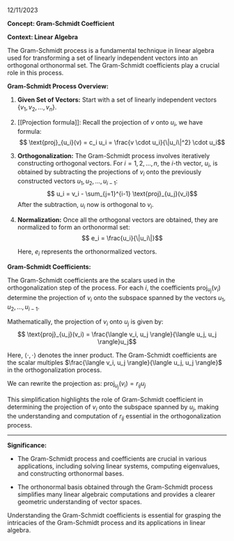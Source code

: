 12/11/2023

**Concept: Gram-Schmidt Coefficient**

**Context: Linear Algebra**

The Gram-Schmidt process is a fundamental technique in linear algebra used for transforming a set of linearly independent vectors into an orthogonal orthonormal set. The Gram-Schmidt coefficients play a crucial role in this process.

**Gram-Schmidt Process Overview:**

1. **Given Set of Vectors:** Start with a set of linearly independent vectors $\{v_1, v_2, \ldots, v_n\}$.

2. [[Projection formula]]: Recall the projection of $v$ onto $u_i$, we have formula:
$$
\text{proj}_{u_i}(v) = c_i u_i = \frac{v \cdot u_i}{\|u_i\|^2} \cdot u_i$$

3. **Orthogonalization:** The Gram-Schmidt process involves iteratively constructing orthogonal vectors. For $i = 1, 2, \ldots, n$, the $i$-th vector, $u_i$, is obtained by subtracting the projections of $v_i$ onto the previously constructed vectors $u_1, u_2, \ldots, u_{i-1}$:
$$ u_i = v_i - \sum_{j=1}^{i-1} \text{proj}_{u_j}(v_i)$$
After the subtraction, $u_i$ now is orthogonal to $v_i$. 


4. **Normalization:** Once all the orthogonal vectors are obtained, they are normalized to form an orthonormal set:
$$ e_i = \frac{u_i}{\|u_i\|}$$

   Here, $e_i$ represents the orthonormalized vectors.

**Gram-Schmidt Coefficients:**

The Gram-Schmidt coefficients are the scalars used in the orthogonalization step of the process. For each $i$, the coefficients $\text{proj}_{u_j}(v_i)$ determine the projection of $v_i$ onto the subspace spanned by the vectors $u_1, u_2, \ldots, u_{i-1}$.

Mathematically, the projection of $v_i$ onto $u_j$ is given by:
$$ \text{proj}_{u_j}(v_i) = \frac{\langle v_i, u_j \rangle}{\langle u_j, u_j \rangle}u_j$$

Here, $\langle \cdot, \cdot \rangle$ denotes the inner product. The Gram-Schmidt coefficients are the scalar multiples $\frac{\langle v_i, u_j \rangle}{\langle u_j, u_j \rangle}$ in the orthogonalization process.

We can rewrite the projection as: $\text{proj}_{u_j}(v_i) = r_{ij} u_j$

This simplification highlights the role of Gram-Schmidt coefficient in determining the projection of $v_i$ onto the subspace spanned by $u_j$, making the understanding and computation of $r_{ij}$ essential in the orthogonalization process. 

---

**Significance:**

- The Gram-Schmidt process and coefficients are crucial in various applications, including solving linear systems, computing eigenvalues, and constructing orthonormal bases.

- The orthonormal basis obtained through the Gram-Schmidt process simplifies many linear algebraic computations and provides a clearer geometric understanding of vector spaces.

Understanding the Gram-Schmidt coefficients is essential for grasping the intricacies of the Gram-Schmidt process and its applications in linear algebra.